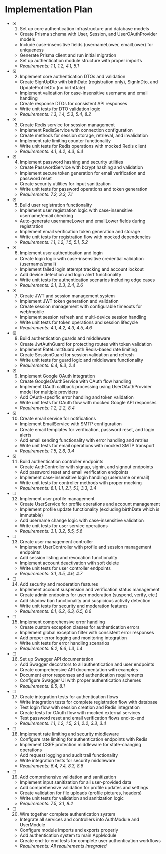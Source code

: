 # Implementation Plan

- [x] 1. Set up core authentication infrastructure and database models
  - Create Prisma schema with User, Session, and UserOAuthProvider models
  - Include case-insensitive fields (usernameLower, emailLower) for uniqueness
  - Generate Prisma client and run initial migration
  - Set up authentication module structure with proper imports
  - _Requirements: 1.1, 1.2, 4.1, 5.1_

- [x] 2. Implement core authentication DTOs and validation
  - Create SignUpDto with birthDate (registration only), SignInDto, and UpdateProfileDto (no birthDate)
  - Implement validation for case-insensitive username and email handling
  - Create response DTOs for consistent API responses
  - Write unit tests for DTO validation logic
  - _Requirements: 1.3, 1.4, 5.3, 5.4, 8.2_

- [x] 3. Create Redis service for session management
  - Implement RedisService with connection configuration
  - Create methods for session storage, retrieval, and invalidation
  - Implement rate limiting counter functionality
  - Write unit tests for Redis operations with mocked Redis client
  - _Requirements: 4.1, 4.2, 4.3, 6.4_

- [x] 4. Implement password hashing and security utilities
  - Create PasswordService with bcrypt hashing and validation
  - Implement secure token generation for email verification and password reset
  - Create security utilities for input sanitization
  - Write unit tests for password operations and token generation
  - _Requirements: 7.2, 3.3, 7.1_

- [x] 5. Build user registration functionality
  - Implement user registration logic with case-insensitive username/email checking
  - Auto-generate usernameLower and emailLower fields during registration
  - Implement email verification token generation and storage
  - Write unit tests for registration flow with mocked dependencies
  - _Requirements: 1.1, 1.2, 1.5, 5.1, 5.2_
- [x] 6. Implement user authentication and login
  - Create login logic with case-insensitive credential validation (username/email)
  - Implement failed login attempt tracking and account lockout
  - Add device detection and login alert functionality
  - Write unit tests for authentication scenarios including edge cases
  - _Requirements: 2.1, 2.3, 2.4, 2.6_

- [x] 7. Create JWT and session management system
  - Implement JWT token generation and validation
  - Create session management with configurable timeouts for web/mobile
  - Implement session refresh and multi-device session handling
  - Write unit tests for token operations and session lifecycle
  - _Requirements: 4.1, 4.2, 4.3, 4.5, 4.6_

- [x] 8. Build authentication guards and middleware
  - Create JwtAuthGuard for protecting routes with token validation
  - Implement RateLimitGuard with Redis-based rate limiting
  - Create SessionGuard for session validation and refresh
  - Write unit tests for guard logic and middleware functionality
  - _Requirements: 6.4, 8.3, 2.4_

- [x] 9. Implement Google OAuth integration
  - Create GoogleOAuthService with OAuth flow handling
  - Implement OAuth callback processing using UserOAuthProvider model for multiple providers
  - Add OAuth-specific error handling and token validation
  - Write unit tests for OAuth flow with mocked Google API responses
  - _Requirements: 1.2, 2.2, 8.4_

- [x] 10. Create email service for notifications
  - Implement EmailService with SMTP configuration
  - Create email templates for verification, password reset, and login alerts
  - Add email sending functionality with error handling and retries
  - Write unit tests for email operations with mocked SMTP transport
  - _Requirements: 1.5, 2.6, 3.4_
- [x] 11. Build authentication controller endpoints
  - Create AuthController with signup, signin, and signout endpoints
  - Add password reset and email verification endpoints
  - Implement case-insensitive login handling (username or email)
  - Write unit tests for controller methods with proper mocking
  - _Requirements: 8.1, 1.1, 2.1, 5.1, 3.3, 3.4_

- [ ] 12. Implement user profile management
  - Create UserService for profile operations and account management
  - Implement profile update functionality (excluding birthDate which is immutable)
  - Add username change logic with case-insensitive validation
  - Write unit tests for user service operations
  - _Requirements: 3.1, 3.2, 5.5, 5.6_

- [ ] 13. Create user management controller
  - Implement UserController with profile and session management endpoints
  - Add session listing and revocation functionality
  - Implement account deactivation with soft delete
  - Write unit tests for user controller endpoints
  - _Requirements: 3.1, 3.5, 4.6, 4.7_

- [ ] 14. Add security and moderation features
  - Implement account suspension and verification status management
  - Create admin endpoints for user moderation (suspend, verify, etc.)
  - Add shadow ban functionality and suspicious activity detection
  - Write unit tests for security and moderation features
  - _Requirements: 6.1, 6.2, 6.3, 6.5, 6.6_

- [ ] 15. Implement comprehensive error handling
  - Create custom exception classes for authentication errors
  - Implement global exception filter with consistent error responses
  - Add proper error logging and monitoring integration
  - Write unit tests for error handling scenarios
  - _Requirements: 8.2, 8.6, 1.3, 1.4_
- [ ] 16. Set up Swagger API documentation
  - Add Swagger decorators to all authentication and user endpoints
  - Create comprehensive API documentation with examples
  - Document error responses and authentication requirements
  - Configure Swagger UI with proper authentication schemes
  - _Requirements: 8.5, 8.1_

- [ ] 17. Create integration tests for authentication flows
  - Write integration tests for complete registration flow with database
  - Test login flow with session creation and Redis integration
  - Create tests for OAuth flow with mocked external services
  - Test password reset and email verification flows end-to-end
  - _Requirements: 1.1, 1.2, 1.5, 2.1, 2.2, 3.3, 3.4_

- [ ] 18. Implement rate limiting and security middleware
  - Configure rate limiting for authentication endpoints with Redis
  - Implement CSRF protection middleware for state-changing operations
  - Add request logging and audit trail functionality
  - Write integration tests for security middleware
  - _Requirements: 6.4, 7.4, 8.3, 8.6_

- [ ] 19. Add comprehensive validation and sanitization
  - Implement input sanitization for all user-provided data
  - Add comprehensive validation for profile updates and settings
  - Create validation for file uploads (profile pictures, headers)
  - Write unit tests for validation and sanitization logic
  - _Requirements: 7.5, 3.1, 8.2_

- [ ] 20. Wire together complete authentication system
  - Integrate all services and controllers into AuthModule and UserModule
  - Configure module imports and exports properly
  - Add authentication system to main AppModule
  - Create end-to-end tests for complete user authentication workflows
  - _Requirements: All requirements integrated_
